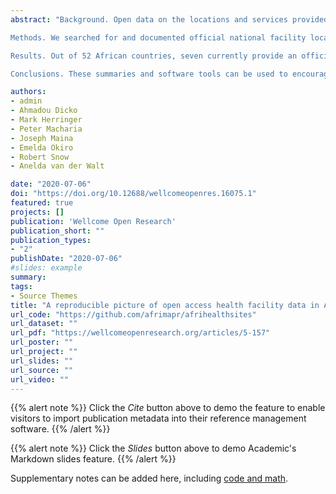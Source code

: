```yaml
---
abstract: "Background. Open data on the locations and services provided by health facilities have, in some countries, allowed the development of software tools contributing to COVID-19 response. The UN and WHO encourage countries to make health facility location data open, to encourage use and improvement. We provide a summary of open access health facility location data in Africa using re-useable R code. We aim to support data analysts developing software tools to address COVID-19 response in individual countries. In Africa there are currently three main sources of such open data; 1) direct from national ministries of health, 2) a database for sub-Saharan Africa collated and published by a team from KEMRI-Wellcome Trust Research Programme and now hosted by WHO, and 3) The Global Healthsites Mapping Project in collaboration with OpenStreetMap.     

Methods. We searched for and documented official national facility location data that were openly available. We developed re-useable open-source R code to summarise and visualise facility location data by country from the three sources. This re-useable code is used to provide a web user interface allowing data exploration through maps and plots of facility type.

Results. Out of 52 African countries, seven currently provide an official open facility list that can be downloaded and analysed reproducibly. Considering all three sources, there are over 185,000 health facility locations available for Africa. However, there are differences and overlaps between sources and a lack of data on capacities and service provision.

Conclusions. These summaries and software tools can be used to encourage greater use of existing health facility location data, incentivise further improvements in the provision of those data by national suppliers, and encourage collaboration within wider data communities. The tools are a part of the afrimapr project, actively developing R building blocks to facilitate the use of health data in Africa."

authors:
- admin
- Ahmadou Dicko
- Mark Herringer
- Peter Macharia
- Joseph Maina
- Emelda Okiro
- Robert Snow
- Anelda van der Walt

date: "2020-07-06"
doi: "https://doi.org/10.12688/wellcomeopenres.16075.1"
featured: true
projects: []
publication: 'Wellcome Open Research'
publication_short: ""
publication_types:
- "2"
publishDate: "2020-07-06"
#slides: example
summary:
tags:
- Source Themes
title: "A reproducible picture of open access health facility data in Africa and R tools to support improvement"
url_code: "https://github.com/afrimapr/afrihealthsites"
url_dataset: ""
url_pdf: "https://wellcomeopenresearch.org/articles/5-157"
url_poster: ""
url_project: ""
url_slides: ""
url_source: ""
url_video: ""
---
```




{{% alert note %}}
Click the *Cite* button above to demo the feature to enable visitors to import publication metadata into their reference management software.
{{% /alert %}}

{{% alert note %}}
Click the *Slides* button above to demo Academic's Markdown slides feature.
{{% /alert %}}

Supplementary notes can be added here, including [code and math](https://sourcethemes.com/academic/docs/writing-markdown-latex/).
